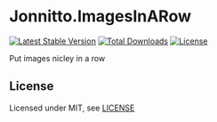 Jonnitto.ImagesInARow
====================

[![Latest Stable Version](https://poser.pugx.org/jonnitto/imagesinarow/v/stable)](https://packagist.org/packages/jonnitto/imagesinarow)
[![Total Downloads](https://poser.pugx.org/jonnitto/imagesinarow/downloads)](https://packagist.org/packages/jonnitto/imagesinarow)
[![License](https://poser.pugx.org/jonnitto/imagesinarow/license)](https://packagist.org/packages/jonnitto/imagesinarow)


Put images nicley in a row

License
-------

Licensed under MIT, see [LICENSE](LICENSE)
